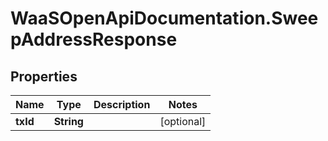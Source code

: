 # WaaSOpenApiDocumentation.SweepAddressResponse

## Properties

Name | Type | Description | Notes
------------ | ------------- | ------------- | -------------
**txId** | **String** |  | [optional] 


